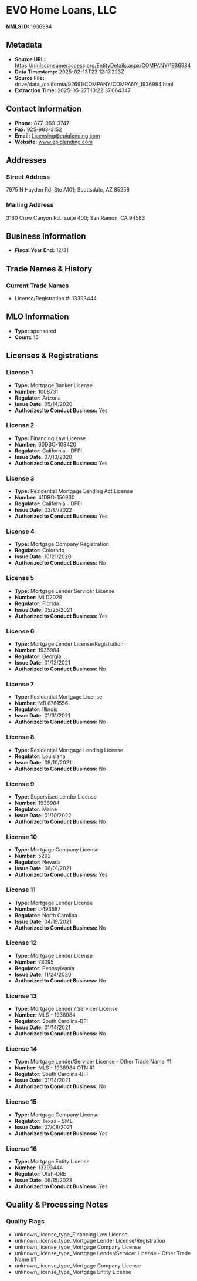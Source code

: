 # EVO Home Loans, LLC

**NMLS ID:** 1936984

## Metadata
- **Source URL:** https://nmlsconsumeraccess.org/EntityDetails.aspx/COMPANY/1936984
- **Data Timestamp:** 2025-02-13T23:12:17.223Z
- **Source File:** drive/data_/california/92691/COMPANY/COMPANY_1936984.html
- **Extraction Time:** 2025-05-27T10:22:37.064347

## Contact Information
- **Phone:** 877-969-3747
- **Fax:** 925-983-3152
- **Email:** Licensing@epiqlending.com
- **Website:** www.epiqlending.com

## Addresses
### Street Address
7975 N Hayden Rd; Ste A101; Scottsdale, AZ 85258

### Mailing Address
3160 Crow Canyon Rd.; suite 400; San Ramon, CA 94583

## Business Information
- **Fiscal Year End:** 12/31

## Trade Names & History
### Current Trade Names
- License/Registration #: 13393444

## MLO Information
- **Type:** sponsored
- **Count:** 15

## Licenses & Registrations

### License 1
- **Type:** Mortgage Banker License
- **Number:** 1008731
- **Regulator:** Arizona
- **Issue Date:** 05/14/2020
- **Authorized to Conduct Business:** Yes

### License 2
- **Type:** Financing Law License
- **Number:** 60DBO-109420
- **Regulator:** California - DFPI
- **Issue Date:** 07/13/2020
- **Authorized to Conduct Business:** Yes

### License 3
- **Type:** Residential Mortgage Lending Act License
- **Number:** 41DBO-156930
- **Regulator:** California - DFPI
- **Issue Date:** 03/17/2022
- **Authorized to Conduct Business:** Yes

### License 4
- **Type:** Mortgage Company Registration
- **Regulator:** Colorado
- **Issue Date:** 10/21/2020
- **Authorized to Conduct Business:** No

### License 5
- **Type:** Mortgage Lender Servicer License
- **Number:** MLD2028
- **Regulator:** Florida
- **Issue Date:** 05/25/2021
- **Authorized to Conduct Business:** Yes

### License 6
- **Type:** Mortgage Lender License/Registration
- **Number:** 1936984
- **Regulator:** Georgia
- **Issue Date:** 01/12/2021
- **Authorized to Conduct Business:** No

### License 7
- **Type:** Residential Mortgage License
- **Number:** MB.6761556
- **Regulator:** Illinois
- **Issue Date:** 01/31/2021
- **Authorized to Conduct Business:** No

### License 8
- **Type:** Residential Mortgage Lending License
- **Regulator:** Louisiana
- **Issue Date:** 09/10/2021
- **Authorized to Conduct Business:** No

### License 9
- **Type:** Supervised Lender License
- **Number:** 1936984
- **Regulator:** Maine
- **Issue Date:** 01/10/2022
- **Authorized to Conduct Business:** No

### License 10
- **Type:** Mortgage Company License
- **Number:** 5202
- **Regulator:** Nevada
- **Issue Date:** 06/01/2021
- **Authorized to Conduct Business:** Yes

### License 11
- **Type:** Mortgage Lender License
- **Number:** L-193587
- **Regulator:** North Carolina
- **Issue Date:** 04/19/2021
- **Authorized to Conduct Business:** No

### License 12
- **Type:** Mortgage Lender License
- **Number:** 78095
- **Regulator:** Pennsylvania
- **Issue Date:** 11/24/2020
- **Authorized to Conduct Business:** No

### License 13
- **Type:** Mortgage Lender / Servicer License
- **Number:** MLS - 1936984
- **Regulator:** South Carolina-BFI
- **Issue Date:** 01/14/2021
- **Authorized to Conduct Business:** No

### License 14
- **Type:** Mortgage Lender/Servicer License - Other Trade Name #1
- **Number:** MLS - 1936984 OTN #1
- **Regulator:** South Carolina-BFI
- **Issue Date:** 01/14/2021
- **Authorized to Conduct Business:** No

### License 15
- **Type:** Mortgage Company License
- **Regulator:** Texas - SML
- **Issue Date:** 07/08/2021
- **Authorized to Conduct Business:** Yes

### License 16
- **Type:** Mortgage Entity License
- **Number:** 13393444
- **Regulator:** Utah-DRE
- **Issue Date:** 06/15/2023
- **Authorized to Conduct Business:** Yes

## Quality & Processing Notes
### Quality Flags
- unknown_license_type_Financing Law License
- unknown_license_type_Mortgage Lender License/Registration
- unknown_license_type_Mortgage Company License
- unknown_license_type_Mortgage Lender/Servicer License - Other Trade Name #1
- unknown_license_type_Mortgage Company License
- unknown_license_type_Mortgage Entity License
